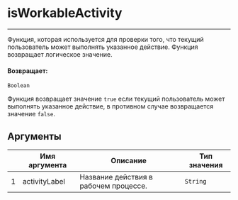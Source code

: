 # isWorkableActivity

---

Функция, которая используется для проверки того, что текущий пользователь может выполнять указанное действие. Функция возвращает логическое значение.

#### Возвращает:

`Boolean`

Функция возвращает значение `true` если текущий пользователь может выполнять указанное действие, в
противном случае возвращается значение `false`.

## Аргументы

|  | Имя аргумента | Описание | Тип значения |
| --- | --- | --- | --- |
| 1 | activityLabel | Название действия в рабочем процессе. | `String` |

